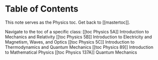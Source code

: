 # Table of Contents
This note serves as the Physics toc. Get back to [[mastertoc]].

Navigate to the toc of a specific class:
[[toc Physics 5A]] Introduction to Mechanics and Relativity
[[toc Physics 5B]] Introduction to Electricity and Magnetism, Waves, and Optics
[[toc Physics 5C]] Introduction to Thermodynamics and Quantum Mechanics
[[toc Physics 89]] Introduction to Mathematical Physics
[[toc Physics 137A]] Quantum Mechanics


